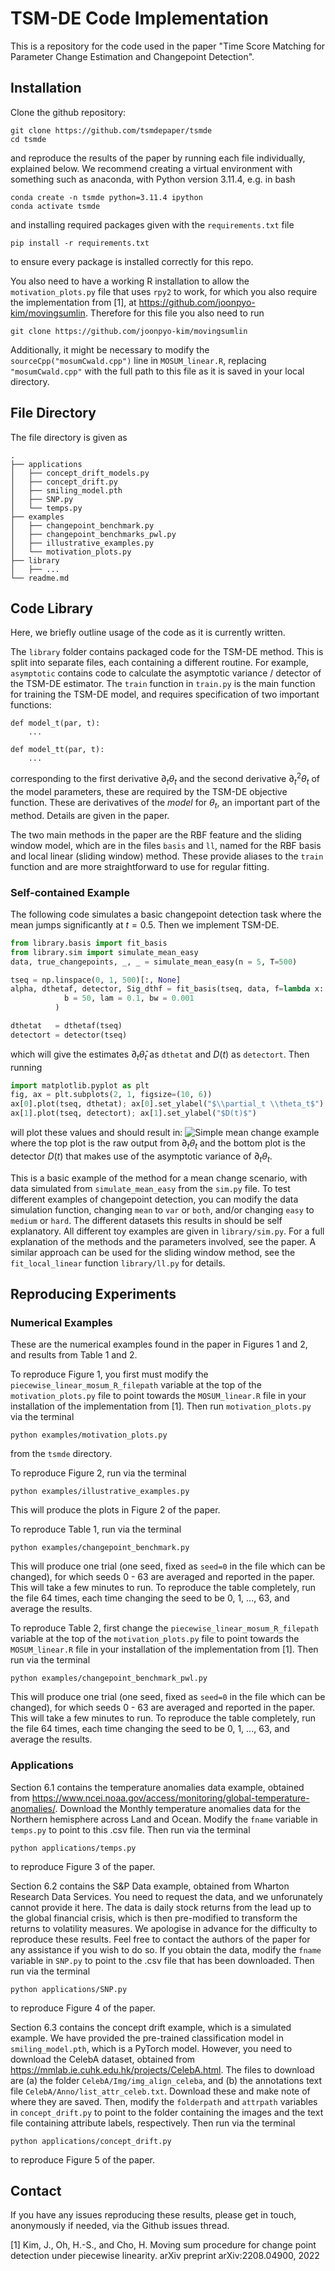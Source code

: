 # TSM-DE Code Implementation

This is a repository for the code used in the paper "Time Score Matching for Parameter Change Estimation and Changepoint Detection".

## Installation

Clone the github repository:
```
git clone https://github.com/tsmdepaper/tsmde
cd tsmde
```
and reproduce the results of the paper by running each file individually, explained below. We recommend creating a virtual environment with something such as anaconda, with Python version 3.11.4, e.g. in bash
```
conda create -n tsmde python=3.11.4 ipython
conda activate tsmde
```
and installing required packages given with the `requirements.txt` file
```
pip install -r requirements.txt
``````
to ensure every package is installed correctly for this repo. 

You also need to have a working R installation to allow the `motivation_plots.py` file that uses `rpy2` to work, for which you also require the implementation from [1], at https://github.com/joonpyo-kim/movingsumlin. Therefore for this file you also need to run
```
git clone https://github.com/joonpyo-kim/movingsumlin
```
Additionally, it might be necessary to modify the `sourceCpp("mosumCwald.cpp")` line in `MOSUM_linear.R`, replacing `"mosumCwald.cpp"` with the full path to this file as it is saved in your local directory.

## File Directory

The file directory is given as
```
.
├── applications
│   ├── concept_drift_models.py
│   ├── concept_drift.py
│   ├── smiling_model.pth
│   ├── SNP.py
│   └── temps.py
├── examples
│   ├── changepoint_benchmark.py
│   ├── changepoint_benchmarks_pwl.py
│   ├── illustrative_examples.py
│   └── motivation_plots.py
├── library
│   ├── ...
└── readme.md
```

## Code Library

Here, we briefly outline usage of the code as it is currently written.

The `library` folder contains packaged code for the TSM-DE method. This is split into separate files, each containing a different routine. For example, `asymptotic` contains code to calculate the asymptotic variance / detector of the TSM-DE estimator. The `train` function in `train.py` is the main function for training the TSM-DE model, and requires specification of two important functions: 

```
def model_t(par, t):
    ...

def model_tt(par, t):
    ...
```
corresponding to the first derivative $\partial_t \theta_t$ and the second derivative $\partial_t^2 \theta_t$ of the model parameters, these are required by the TSM-DE objective function. These are derivatives of the _model_ for $\theta_t$, an important part of the method. Details are given in the paper.

The two main methods in the paper are the RBF feature and the sliding window model, which are in the files `basis` and `ll`, named for the RBF basis and local linear (sliding window) method. These provide aliases to the `train` function and are more straightforward to use for regular fitting. 

### Self-contained Example

The following code simulates a basic changepoint detection task where the mean jumps significantly at $t=0.5$. Then we implement TSM-DE.

```python
from library.basis import fit_basis
from library.sim import simulate_mean_easy
data, true_changepoints, _, _ = simulate_mean_easy(n = 5, T=500)

tseq = np.linspace(0, 1, 500)[:, None]
alpha, dthetaf, detector, Sig_dthf = fit_basis(tseq, data, f=lambda x: x,             
            b = 50, lam = 0.1, bw = 0.001
          )

dthetat   = dthetaf(tseq)
detectort = detector(tseq)
```

which will give the estimates $\partial_t \hat{\theta}_t$ as `dthetat` and $D(t)$ as `detectort`. Then running
```python
import matplotlib.pyplot as plt
fig, ax = plt.subplots(2, 1, figsize=(10, 6))
ax[0].plot(tseq, dthetat); ax[0].set_ylabel("$\\partial_t \\theta_t$")
ax[1].plot(tseq, detectort); ax[1].set_ylabel("$D(t)$")
```
will plot these values and should result in:
![Simple mean change example](https://raw.githubusercontent.com/tsmdepaper/tsmde/main/example_mean_change.png)
where the top plot is the raw output from $\partial_t \theta_t$ and the bottom plot is the detector $D(t)$ that makes use of the asymptotic variance of $\partial_t \theta_t$.

This is a basic example of the method for a mean change scenario, with data simulated from `simulate_mean_easy` from the `sim.py` file. To test different examples of changepoint detection, you can modify the data simulation function, changing `mean` to `var` or `both`, and/or changing `easy` to `medium` or `hard`. The different datasets this results in should be self explanatory. All different toy examples are given in `library/sim.py`. For a full explanation of the methods and the parameters involved, see the paper. A similar approach can be used for the sliding window method, see the `fit_local_linear` function `library/ll.py` for details.

## Reproducing Experiments

### Numerical Examples

These are the numerical examples found in the paper in Figures 1 and 2, and results from Table 1 and 2.

To reproduce Figure 1, you first must modify the `piecewise_linear_mosum_R_filepath` variable at the top of the `motivation_plots.py` file to point towards the `MOSUM_linear.R` file in your installation of the implementation from [1]. Then run `motivation_plots.py` via the terminal
```
python examples/motivation_plots.py
```
from the `tsmde` directory.

To reproduce Figure 2, run via the terminal 
```
python examples/illustrative_examples.py
```
This will produce the plots in Figure 2 of the paper.

To reproduce Table 1, run via the terminal
```
python examples/changepoint_benchmark.py
```
This will produce one trial (one seed, fixed as `seed=0` in the file which can be changed), for which seeds 0 - 63 are averaged and reported in the paper. This will take a few minutes to run. To reproduce the table completely, run the file 64 times, each time changing the seed to be 0, 1, ..., 63, and average the results.

To reproduce Table 2, first change the `piecewise_linear_mosum_R_filepath` variable at the top of the `motivation_plots.py` file to point towards the `MOSUM_linear.R` file in your installation of the implementation from [1]. Then run via the terminal
```
python examples/changepoint_benchmark_pwl.py
```
This will produce one trial (one seed, fixed as `seed=0` in the file which can be changed), for which seeds 0 - 63 are averaged and reported in the paper. This will take a few minutes to run. To reproduce the table completely, run the file 64 times, each time changing the seed to be 0, 1, ..., 63, and average the results.


### Applications

Section 6.1 contains the temperature anomalies data example, obtained from https://www.ncei.noaa.gov/access/monitoring/global-temperature-anomalies/. Download the Monthly temperature anomalies data for the Northern hemisphere across Land and Ocean. Modify the `fname` variable in `temps.py` to point to this .csv file. Then run via the terminal
```
python applications/temps.py
````
to reproduce Figure 3 of the paper.

Section 6.2 contains the S&P Data example, obtained from Wharton Research Data Services. You need to request the data, and we unforunately cannot provide it here. The data is daily stock returns from the lead up to the global financial crisis, which is then pre-modified to transform the returns to volatility measures. We apologise in advance for the difficulty to reproduce these results. Feel free to contact the authors of the paper for any assistance if you wish to do so. If you obtain the data, modify the `fname` variable in `SNP.py` to point to the .csv file that has been downloaded. Then run via the terminal
```
python applications/SNP.py
```
to reproduce Figure 4 of the paper.

Section 6.3 contains the concept drift example, which is a simulated example. We have provided the pre-trained classification model in `smiling_model.pth`, which is a PyTorch model. However, you need to download the CelebA dataset, obtained from https://mmlab.ie.cuhk.edu.hk/projects/CelebA.html. 
The files to download are (a) the folder `CelebA/Img/img_align_celeba`, and (b) the annotations text file `CelebA/Anno/list_attr_celeb.txt`. Download these and make note of where they are saved.
Then, modify the `folderpath` and `attrpath` variables in `concept_drift.py` to point to the folder containing the images and the text file containing attribute labels, respectively. Then run via the terminal
``` 
python applications/concept_drift.py
```
to reproduce Figure 5 of the paper.

## Contact
If you have any issues reproducing these results, please get in touch, anonymously if needed, via the Github issues thread.


[1] Kim, J., Oh, H.-S., and Cho, H. Moving sum procedure for change point detection under piecewise linearity. arXiv preprint arXiv:2208.04900, 2022

